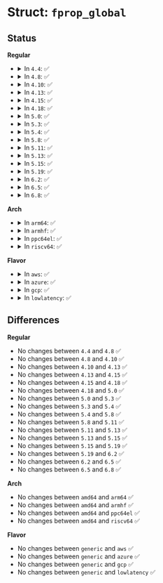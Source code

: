 # Struct: <code>fprop_global</code>

## Status
<b>Regular</b>
<ul>
<li>
<details>
<summary>In <code>4.4</code>: ✅</summary>

```c
struct fprop_global {
    struct percpu_counter events;
    unsigned int period;
    seqcount_t sequence;
};
```
</details>
</li>
<li>
<details>
<summary>In <code>4.8</code>: ✅</summary>

```c
struct fprop_global {
    struct percpu_counter events;
    unsigned int period;
    seqcount_t sequence;
};
```
</details>
</li>
<li>
<details>
<summary>In <code>4.10</code>: ✅</summary>

```c
struct fprop_global {
    struct percpu_counter events;
    unsigned int period;
    seqcount_t sequence;
};
```
</details>
</li>
<li>
<details>
<summary>In <code>4.13</code>: ✅</summary>

```c
struct fprop_global {
    struct percpu_counter events;
    unsigned int period;
    seqcount_t sequence;
};
```
</details>
</li>
<li>
<details>
<summary>In <code>4.15</code>: ✅</summary>

```c
struct fprop_global {
    struct percpu_counter events;
    unsigned int period;
    seqcount_t sequence;
};
```
</details>
</li>
<li>
<details>
<summary>In <code>4.18</code>: ✅</summary>

```c
struct fprop_global {
    struct percpu_counter events;
    unsigned int period;
    seqcount_t sequence;
};
```
</details>
</li>
<li>
<details>
<summary>In <code>5.0</code>: ✅</summary>

```c
struct fprop_global {
    struct percpu_counter events;
    unsigned int period;
    seqcount_t sequence;
};
```
</details>
</li>
<li>
<details>
<summary>In <code>5.3</code>: ✅</summary>

```c
struct fprop_global {
    struct percpu_counter events;
    unsigned int period;
    seqcount_t sequence;
};
```
</details>
</li>
<li>
<details>
<summary>In <code>5.4</code>: ✅</summary>

```c
struct fprop_global {
    struct percpu_counter events;
    unsigned int period;
    seqcount_t sequence;
};
```
</details>
</li>
<li>
<details>
<summary>In <code>5.8</code>: ✅</summary>

```c
struct fprop_global {
    struct percpu_counter events;
    unsigned int period;
    seqcount_t sequence;
};
```
</details>
</li>
<li>
<details>
<summary>In <code>5.11</code>: ✅</summary>

```c
struct fprop_global {
    struct percpu_counter events;
    unsigned int period;
    seqcount_t sequence;
};
```
</details>
</li>
<li>
<details>
<summary>In <code>5.13</code>: ✅</summary>

```c
struct fprop_global {
    struct percpu_counter events;
    unsigned int period;
    seqcount_t sequence;
};
```
</details>
</li>
<li>
<details>
<summary>In <code>5.15</code>: ✅</summary>

```c
struct fprop_global {
    struct percpu_counter events;
    unsigned int period;
    seqcount_t sequence;
};
```
</details>
</li>
<li>
<details>
<summary>In <code>5.19</code>: ✅</summary>

```c
struct fprop_global {
    struct percpu_counter events;
    unsigned int period;
    seqcount_t sequence;
};
```
</details>
</li>
<li>
<details>
<summary>In <code>6.2</code>: ✅</summary>

```c
struct fprop_global {
    struct percpu_counter events;
    unsigned int period;
    seqcount_t sequence;
};
```
</details>
</li>
<li>
<details>
<summary>In <code>6.5</code>: ✅</summary>

```c
struct fprop_global {
    struct percpu_counter events;
    unsigned int period;
    seqcount_t sequence;
};
```
</details>
</li>
<li>
<details>
<summary>In <code>6.8</code>: ✅</summary>

```c
struct fprop_global {
    struct percpu_counter events;
    unsigned int period;
    seqcount_t sequence;
};
```
</details>
</li>
</ul>
<b>Arch</b>
<ul>
<li>
<details>
<summary>In <code>arm64</code>: ✅</summary>

```c
struct fprop_global {
    struct percpu_counter events;
    unsigned int period;
    seqcount_t sequence;
};
```
</details>
</li>
<li>
<details>
<summary>In <code>armhf</code>: ✅</summary>

```c
struct fprop_global {
    struct percpu_counter events;
    unsigned int period;
    seqcount_t sequence;
};
```
</details>
</li>
<li>
<details>
<summary>In <code>ppc64el</code>: ✅</summary>

```c
struct fprop_global {
    struct percpu_counter events;
    unsigned int period;
    seqcount_t sequence;
};
```
</details>
</li>
<li>
<details>
<summary>In <code>riscv64</code>: ✅</summary>

```c
struct fprop_global {
    struct percpu_counter events;
    unsigned int period;
    seqcount_t sequence;
};
```
</details>
</li>
</ul>
<b>Flavor</b>
<ul>
<li>
<details>
<summary>In <code>aws</code>: ✅</summary>

```c
struct fprop_global {
    struct percpu_counter events;
    unsigned int period;
    seqcount_t sequence;
};
```
</details>
</li>
<li>
<details>
<summary>In <code>azure</code>: ✅</summary>

```c
struct fprop_global {
    struct percpu_counter events;
    unsigned int period;
    seqcount_t sequence;
};
```
</details>
</li>
<li>
<details>
<summary>In <code>gcp</code>: ✅</summary>

```c
struct fprop_global {
    struct percpu_counter events;
    unsigned int period;
    seqcount_t sequence;
};
```
</details>
</li>
<li>
<details>
<summary>In <code>lowlatency</code>: ✅</summary>

```c
struct fprop_global {
    struct percpu_counter events;
    unsigned int period;
    seqcount_t sequence;
};
```
</details>
</li>
</ul>

## Differences
<b>Regular</b>
<ul>
<li>
No changes between <code>4.4</code> and <code>4.8</code> ✅
</li>
<li>
No changes between <code>4.8</code> and <code>4.10</code> ✅
</li>
<li>
No changes between <code>4.10</code> and <code>4.13</code> ✅
</li>
<li>
No changes between <code>4.13</code> and <code>4.15</code> ✅
</li>
<li>
No changes between <code>4.15</code> and <code>4.18</code> ✅
</li>
<li>
No changes between <code>4.18</code> and <code>5.0</code> ✅
</li>
<li>
No changes between <code>5.0</code> and <code>5.3</code> ✅
</li>
<li>
No changes between <code>5.3</code> and <code>5.4</code> ✅
</li>
<li>
No changes between <code>5.4</code> and <code>5.8</code> ✅
</li>
<li>
No changes between <code>5.8</code> and <code>5.11</code> ✅
</li>
<li>
No changes between <code>5.11</code> and <code>5.13</code> ✅
</li>
<li>
No changes between <code>5.13</code> and <code>5.15</code> ✅
</li>
<li>
No changes between <code>5.15</code> and <code>5.19</code> ✅
</li>
<li>
No changes between <code>5.19</code> and <code>6.2</code> ✅
</li>
<li>
No changes between <code>6.2</code> and <code>6.5</code> ✅
</li>
<li>
No changes between <code>6.5</code> and <code>6.8</code> ✅
</li>
</ul>
<b>Arch</b>
<ul>
<li>
No changes between <code>amd64</code> and <code>arm64</code> ✅
</li>
<li>
No changes between <code>amd64</code> and <code>armhf</code> ✅
</li>
<li>
No changes between <code>amd64</code> and <code>ppc64el</code> ✅
</li>
<li>
No changes between <code>amd64</code> and <code>riscv64</code> ✅
</li>
</ul>
<b>Flavor</b>
<ul>
<li>
No changes between <code>generic</code> and <code>aws</code> ✅
</li>
<li>
No changes between <code>generic</code> and <code>azure</code> ✅
</li>
<li>
No changes between <code>generic</code> and <code>gcp</code> ✅
</li>
<li>
No changes between <code>generic</code> and <code>lowlatency</code> ✅
</li>
</ul>
